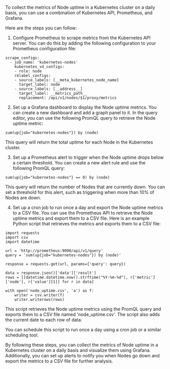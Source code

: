 
To collect the metrics of Node uptime in a Kubernetes cluster on a daily basis, you can use a combination of Kubernetes API, Prometheus, and Grafana.

Here are the steps you can follow:

1.  Configure Prometheus to scrape metrics from the Kubernetes API server. You can do this by adding the following configuration to your Prometheus configuration file:

```
scrape_configs:
  - job_name: 'kubernetes-nodes'
    kubernetes_sd_configs:
    - role: node
    relabel_configs:
    - source_labels: [__meta_kubernetes_node_name]
      target_label: node
    - source_labels: [__address__]
      target_label: __metrics_path__
      replacement: /api/v1/nodes/$1/proxy/metrics

```

2.  Set up a Grafana dashboard to display the Node uptime metrics. You can create a new dashboard and add a graph panel to it. In the query editor, you can use the following PromQL query to retrieve the Node uptime metric:

```
sum(up{job="kubernetes-nodes"}) by (node)

```

This query will return the total uptime for each Node in the Kubernetes cluster.

3.  Set up a Prometheus alert to trigger when the Node uptime drops below a certain threshold. You can create a new alert rule and use the following PromQL query:

```
sum(up{job="kubernetes-nodes"} == 0) by (node)
```

This query will return the number of Nodes that are currently down. You can set a threshold for this alert, such as triggering when more than 10% of Nodes are down.

4.  Set up a cron job to run once a day and export the Node uptime metrics to a CSV file. You can use the Prometheus API to retrieve the Node uptime metrics and export them to a CSV file. Here is an example Python script that retrieves the metrics and exports them to a CSV file:

```
import requests
import csv
import datetime

url = 'http://prometheus:9090/api/v1/query'
query = 'sum(up{job="kubernetes-nodes"}) by (node)'

response = requests.get(url, params={'query': query})

data = response.json()['data']['result']
rows = [[datetime.datetime.now().strftime("%Y-%m-%d"), r['metric']['node'], r['value'][1]] for r in data]

with open('node_uptime.csv', 'a') as f:
    writer = csv.writer(f)
    writer.writerows(rows)
```

This script retrieves the Node uptime metrics using the PromQL query and exports them to a CSV file named 'node_uptime.csv'. The script also adds the current date to each row of data.

You can schedule this script to run once a day using a cron job or a similar scheduling tool.

By following these steps, you can collect the metrics of Node uptime in a Kubernetes cluster on a daily basis and visualize them using Grafana. Additionally, you can set up alerts to notify you when Nodes go down and export the metrics to a CSV file for further analysis.